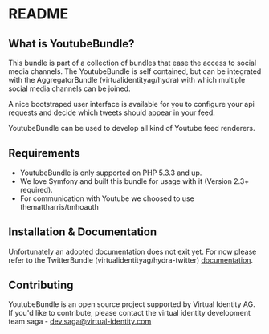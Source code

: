 README
======

What is YoutubeBundle?
----------------------

This bundle is part of a collection of bundles that ease the access to social
media channels. The YoutubeBundle is self contained, but can be integrated
with the AggregatorBundle (virtualidentityag/hydra) with which multiple social
media channels can be joined.

A nice bootstraped user interface is available for you to configure your api
requests and decide which tweets should appear in your feed.

YoutubeBundle can be used to develop all kind of Youtube feed renderers.

Requirements
------------

* YoutubeBundle is only supported on PHP 5.3.3 and up.
* We love Symfony and built this bundle for usage with it (Version 2.3+ required).
* For communication with Youtube we choosed to use themattharris/tmhoauth

Installation & Documentation
----------------------------

Unfortunately an adopted documentation does not exit yet. For now please
refer to the TwitterBundle (virtualidentityag/hydra-twitter) [documentation][1].

Contributing
------------

YoutubeBundle is an open source project supported by Virtual Identity AG.
If you'd like to contribute, please contact the virtual identity development
team saga - [dev.saga@virtual-identity.com][2]

[1]: https://github.com/virtualidentityag/hydra-twitter/tree/master/docs
[2]: mailto:dev.saga@virtual-identity.com
